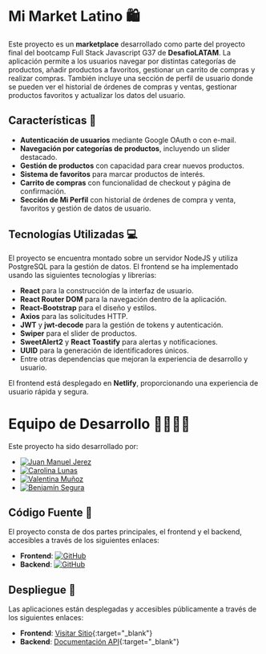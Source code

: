 # Mi Market Latino 🛍️

Este proyecto es un **marketplace** desarrollado como parte del proyecto final del bootcamp Full Stack Javascript G37 de **DesafioLATAM**. La aplicación permite a los usuarios navegar por distintas categorías de productos, añadir productos a favoritos, gestionar un carrito de compras y realizar compras. También incluye una sección de perfil de usuario donde se pueden ver el historial de órdenes de compras y ventas, gestionar productos favoritos y actualizar los datos del usuario.

## Características 🌟

- **Autenticación de usuarios** mediante Google OAuth o con e-mail.
- **Navegación por categorías de productos**, incluyendo un slider destacado.
- **Gestión de productos** con capacidad para crear nuevos productos.
- **Sistema de favoritos** para marcar productos de interés.
- **Carrito de compras** con funcionalidad de checkout y página de confirmación.
- **Sección de Mi Perfil** con historial de órdenes de compra y venta, favoritos y gestión de datos de usuario.

## **Tecnologías Utilizadas** 💻

El proyecto se encuentra montado sobre un servidor NodeJS y utiliza PostgreSQL para la gestión de datos. El frontend se ha implementado usando las siguientes tecnologías y librerías:

- **React** para la construcción de la interfaz de usuario.
- **React Router DOM** para la navegación dentro de la aplicación.
- **React-Bootstrap** para el diseño y estilos.
- **Axios** para las solicitudes HTTP.
- **JWT** y **jwt-decode** para la gestión de tokens y autenticación.
- **Swiper** para el slider de productos.
- **SweetAlert2** y **React Toastify** para alertas y notificaciones.
- **UUID** para la generación de identificadores únicos.
- Entre otras dependencias que mejoran la experiencia de desarrollo y usuario.

El frontend está desplegado en **Netlify**, proporcionando una experiencia de usuario rápida y segura.

# Equipo de Desarrollo 👨‍💻👩‍💻

Este proyecto ha sido desarrollado por:

- [![Juan Manuel Jerez](https://img.shields.io/badge/-Juan%20Manuel%20Jerez-181717?style=for-the-badge&logo=github)](https://github.com/JuanManuelJerezBaraona)
- [![Carolina Lunas](https://img.shields.io/badge/-Carolina%20Lunas-181717?style=for-the-badge&logo=github)](https://github.com/carolinalunasfarah)
- [![Valentina Muñoz](https://img.shields.io/badge/-Valentina%20Muñoz-181717?style=for-the-badge&logo=github)](https://github.com/vnasp)
- [![Benjamín Segura](https://img.shields.io/badge/-Benjamín%20Segura-181717?style=for-the-badge&logo=github)](https://github.com/elbenjaz)

## Código Fuente 📝

El proyecto consta de dos partes principales, el frontend y el backend, accesibles a través de los siguientes enlaces:

- **Frontend**: [![GitHub](https://img.shields.io/badge/-Frontend-181717?style=for-the-badge&logo=github)](https://github.com/vnasp/marketplace-frontend-react-user)
- **Backend**: [![GitHub](https://img.shields.io/badge/-Backend-181717?style=for-the-badge&logo=github)](https://github.com/vnasp/marketplace-backend-react-user)

## Despliegue 🚀

Las aplicaciones están desplegadas y accesibles públicamente a través de los siguientes enlaces:

- **Frontend**: [Visitar Sitio](https://mimarketlatino.netlify.app/){:target="_blank"}
- **Backend**: [Documentación API](https://marketplace-backend-react-user-xwj0.onrender.com/api/v1/docs/){:target="_blank"}
